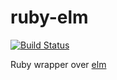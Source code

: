 ruby-elm
========

[![Build Status](https://travis-ci.org/eunomie/ruby-elm.svg?branch=master)](https://travis-ci.org/eunomie/ruby-elm)

Ruby wrapper over [elm](http://elm-lang.org)

